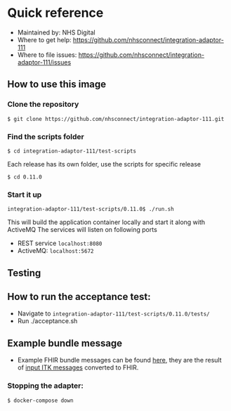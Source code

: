 # Quick reference
- Maintained by: NHS Digital
- Where to get help: https://github.com/nhsconnect/integration-adaptor-111
- Where to file issues: https://github.com/nhsconnect/integration-adaptor-111/issues
  
## How to use this image

### Clone the repository

`$ git clone https://github.com/nhsconnect/integration-adaptor-111.git`

### Find the scripts folder

`$ cd integration-adaptor-111/test-scripts`

Each release has its own folder, use the scripts for specific release

`$ cd 0.11.0`

### Start it up

`integration-adaptor-111/test-scripts/0.11.0$ ./run.sh`

This will build the application container locally and start it along with ActiveMQ
The services will listen on following ports

* REST service `localhost:8080`
* ActiveMQ: `localhost:5672`

## Testing

## How to run the acceptance test:
* Navigate to `integration-adaptor-111/test-scripts/0.11.0/tests/`
* Run ./acceptance.sh

## Example bundle message 
* Example FHIR bundle messages can be found [here](./doc/json), they are the result of [input ITK messages](./doc/xml) converted to FHIR. 

### Stopping the adapter:

`$ docker-compose down`